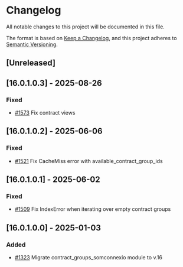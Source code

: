 # Changelog
All notable changes to this project will be documented in this file.

The format is based on [Keep a Changelog](https://keepachangelog.com/en/1.0.0/),
and this project adheres to [Semantic Versioning](https://semver.org/spec/v2.0.0.html).

## [Unreleased]
## [16.0.1.0.3] - 2025-08-26
### Fixed
- [#1573](https://git.coopdevs.org/coopdevs/som-connexio/odoo-somconnexio/-/merge_requests/1573) Fix contract views

## [16.0.1.0.2] - 2025-06-06
### Fixed
- [#1521](https://git.coopdevs.org/coopdevs/som-connexio/odoo-somconnexio/-/merge_requests/1521) Fix CacheMiss error with available_contract_group_ids

## [16.0.1.0.1] - 2025-06-02
### Fixed
- [#1509](https://git.coopdevs.org/coopdevs/som-connexio/odoo-somconnexio/-/merge_requests/1509) Fix IndexError when iterating over empty contract groups

## [16.0.1.0.0] - 2025-01-03
### Added
- [#1323](https://git.coopdevs.org/coopdevs/som-connexio/odoo-somconnexio/-/merge_requests/1323) Migrate contract_groups_somconnexio module to v.16
